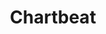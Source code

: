 ---
layout: startup_page
title: "Chartbeat"
id: "chartbeat.com"
permalink: "/chartbeatchartbeat.com04052025/"
website: "https://www.chartbeat.com/"
funding_round: "Growth Round"
funding_amount: ""
investors: "Bain Capital, Cuadrilla Capital"
about: "Chartbeat provides an end-to-end media operations software platform offering content analytics and revenue management solutions. Their platform increases audience engagement and loyalty, informs editorial decisions, and accelerates advertising and subscription revenue growth for media organizations worldwide. Chartbeat is trusted by over 1,000 organizations and used in 70 countries."
markets: "Media, SaaS, Content Analytics, Revenue Management, Technology, Information and Internet"
hq: "Austin, Texas, United States"
founded_year: "2009"
linkedin: "https://www.linkedin.com/company/chartbeat"
twitter: "https://x.com/chartbeat"
instagram: ""
facebook: "https://www.facebook.com/chartbe"
crunchbase: "https://www.crunchbase.com/organization/chartbeat"
pitchbook: "https://pitchbook.com/profiles/company/50925-61"

# SEO Optimization
meta_title: "Chartbeat - Growth Round"
meta_description: "Chartbeat, Chartbeat provides an end-to-end media operations software platform offering content analytics and revenue management solutions. Their platform increa..."
meta_keywords: "Chartbeat, Media, SaaS, Content Analytics, Revenue Management, Technology, Information and Internet, Growth Round funding"
canonical_url: "https://pkprojectstartups.github.io/projectstartups.com/chartbeatchartbeat.com04052025/"
---